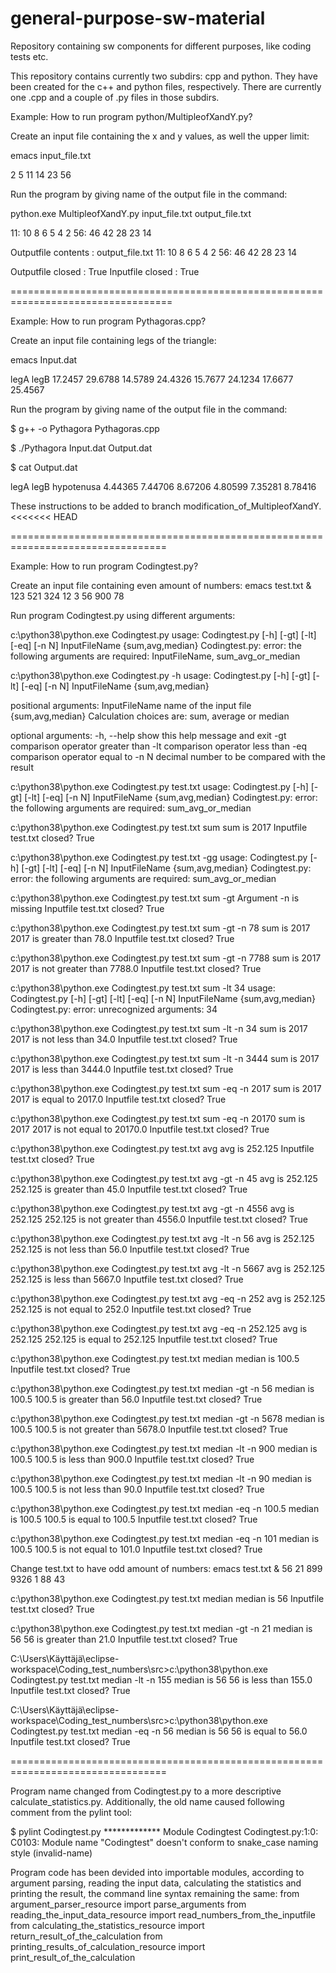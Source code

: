 # general-purpose-sw-material
Repository containing sw components for different purposes, like coding tests etc.

This repository contains currently two subdirs: cpp and python. They have been created for the c++ and python files, respectively.
There are currently one .cpp and a couple of .py files in those subdirs.

Example: How to run program python/MultipleofXandY.py?

Create an input file containing the x and y values, as well the upper limit:

emacs input_file.txt

2 5 11
14 23 56

Run the program by giving name of the output file in the command:

python.exe MultipleofXandY.py input_file.txt output_file.txt

11: 10 8 6 5 4 2
56: 46 42 28 23 14


Outputfile contents : output_file.txt
11: 10 8 6 5 4 2
56: 46 42 28 23 14

Outputfile  closed : True
Inputfile closed : True

==================================================================================

Example: How to run program Pythagoras.cpp?

Create an input file containing legs of the triangle:

emacs Input.dat

legA    legB
17.2457 29.6788
14.5789 24.4326
15.7677 24.1234
17.6677 25.4567

Run the program by giving name of the output file in the command:

$ g++ -o Pythagora Pythagoras.cpp

$ ./Pythagora Input.dat Output.dat

$ cat Output.dat

legA    legB      hypotenusa
4.44365 7.44706   8.67206
4.80599 7.35281   8.78416

These instructions to be added to branch modification_of_MultipleofXandY.
<<<<<<< HEAD

=================================================================================

Example: How to run program Codingtest.py?

Create an input file containing even amount of numbers:
emacs test.txt &
123
521
324
12
3
56
900
78

Run program Codingtest.py using different arguments:

c:\python38\python.exe Codingtest.py
usage: Codingtest.py [-h] [-gt] [-lt] [-eq] [-n N] InputFileName {sum,avg,median}
Codingtest.py: error: the following arguments are required: InputFileName, sum_avg_or_median


c:\python38\python.exe Codingtest.py -h
usage: Codingtest.py [-h] [-gt] [-lt] [-eq] [-n N] InputFileName {sum,avg,median}

positional arguments:
  InputFileName     name of the input file
  {sum,avg,median}  Calculation choices are: sum, average or median

optional arguments:
  -h, --help        show this help message and exit
  -gt               comparison operator greater than
  -lt               comparison operator less than
  -eq               comparison operator equal to
  -n N              decimal number to be compared with the result


c:\python38\python.exe Codingtest.py test.txt
usage: Codingtest.py [-h] [-gt] [-lt] [-eq] [-n N] InputFileName {sum,avg,median}
Codingtest.py: error: the following arguments are required: sum_avg_or_median


c:\python38\python.exe Codingtest.py test.txt sum
sum is 2017
Inputfile test.txt closed? True


c:\python38\python.exe Codingtest.py test.txt -gg
usage: Codingtest.py [-h] [-gt] [-lt] [-eq] [-n N] InputFileName {sum,avg,median}
Codingtest.py: error: the following arguments are required: sum_avg_or_median


c:\python38\python.exe Codingtest.py test.txt sum -gt
Argument -n is missing
Inputfile test.txt closed? True


c:\python38\python.exe Codingtest.py test.txt sum -gt -n 78
sum is 2017
2017 is greater than 78.0
Inputfile test.txt closed? True


c:\python38\python.exe Codingtest.py test.txt sum -gt -n 7788
sum is 2017
2017 is not greater than 7788.0
Inputfile test.txt closed? True

c:\python38\python.exe Codingtest.py test.txt sum -lt 34
usage: Codingtest.py [-h] [-gt] [-lt] [-eq] [-n N] InputFileName {sum,avg,median}
Codingtest.py: error: unrecognized arguments: 34


c:\python38\python.exe Codingtest.py test.txt sum -lt -n 34
sum is 2017
2017 is not less than 34.0
Inputfile test.txt closed? True


c:\python38\python.exe Codingtest.py test.txt sum -lt -n 3444
sum is 2017
2017 is less than 3444.0
Inputfile test.txt closed? True


c:\python38\python.exe Codingtest.py test.txt sum -eq -n 2017
sum is 2017
2017 is equal to 2017.0
Inputfile test.txt closed? True


c:\python38\python.exe Codingtest.py test.txt sum -eq -n 20170
sum is 2017
2017 is not equal to 20170.0
Inputfile test.txt closed? True


c:\python38\python.exe Codingtest.py test.txt avg
avg is 252.125
Inputfile test.txt closed? True


c:\python38\python.exe Codingtest.py test.txt avg -gt -n 45
avg is 252.125
252.125 is greater than 45.0
Inputfile test.txt closed? True


c:\python38\python.exe Codingtest.py test.txt avg -gt -n 4556
avg is 252.125
252.125 is not greater than 4556.0
Inputfile test.txt closed? True


c:\python38\python.exe Codingtest.py test.txt avg -lt -n 56
avg is 252.125
252.125 is not less than 56.0
Inputfile test.txt closed? True


c:\python38\python.exe Codingtest.py test.txt avg -lt -n 5667
avg is 252.125
252.125 is less than 5667.0
Inputfile test.txt closed? True


c:\python38\python.exe Codingtest.py test.txt avg -eq -n 252
avg is 252.125
252.125 is not equal to 252.0
Inputfile test.txt closed? True


c:\python38\python.exe Codingtest.py test.txt avg -eq -n 252.125
avg is 252.125
252.125 is equal to 252.125
Inputfile test.txt closed? True


c:\python38\python.exe Codingtest.py test.txt median
median is 100.5
Inputfile test.txt closed? True


c:\python38\python.exe Codingtest.py test.txt median -gt -n 56
median is 100.5
100.5 is greater than 56.0
Inputfile test.txt closed? True


c:\python38\python.exe Codingtest.py test.txt median -gt -n 5678
median is 100.5
100.5 is not greater than 5678.0
Inputfile test.txt closed? True


c:\python38\python.exe Codingtest.py test.txt median -lt -n 900
median is 100.5
100.5 is less than 900.0
Inputfile test.txt closed? True


c:\python38\python.exe Codingtest.py test.txt median -lt -n 90
median is 100.5
100.5 is not less than 90.0
Inputfile test.txt closed? True


c:\python38\python.exe Codingtest.py test.txt median -eq -n 100.5
median is 100.5
100.5 is equal to 100.5
Inputfile test.txt closed? True


c:\python38\python.exe Codingtest.py test.txt median -eq -n 101
median is 100.5
100.5 is not equal to 101.0
Inputfile test.txt closed? True


Change test.txt to have odd amount of numbers:
emacs test.txt &
56
21
899
9326
1
88
43

c:\python38\python.exe Codingtest.py test.txt median
median is 56
Inputfile test.txt closed? True

c:\python38\python.exe Codingtest.py test.txt median -gt -n 21
median is 56
56 is greater than 21.0
Inputfile test.txt closed? True

C:\Users\Käyttäjä\eclipse-workspace\Coding_test_numbers\src>c:\python38\python.exe Codingtest.py test.txt median -lt -n 155
median is 56
56 is less than 155.0
Inputfile test.txt closed? True

C:\Users\Käyttäjä\eclipse-workspace\Coding_test_numbers\src>c:\python38\python.exe Codingtest.py test.txt median -eq -n 56
median is 56
56 is equal to 56.0
Inputfile test.txt closed? True

=================================================================================

Program name changed from Codingtest.py to a more descriptive calculate_statistics.py.
Additionally, the old name caused following comment from the pylint tool:

$ pylint Codingtest.py
************* Module Codingtest
Codingtest.py:1:0: C0103: Module name "Codingtest" doesn't conform to snake_case naming style (invalid-name)

Program code has been devided into importable modules, according to argument parsing, reading the input data,
calculating the statistics and printing the result, the command line syntax remaining the same:
from argument_parser_resource import parse_arguments
from reading_the_input_data_resource import read_numbers_from_the_inputfile
from calculating_the_statistics_resource import return_result_of_the_calculation
from printing_results_of_calculation_resource import print_result_of_the_calculation